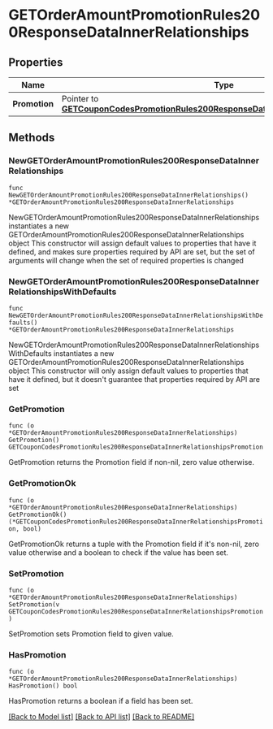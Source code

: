 # GETOrderAmountPromotionRules200ResponseDataInnerRelationships

## Properties

Name | Type | Description | Notes
------------ | ------------- | ------------- | -------------
**Promotion** | Pointer to [**GETCouponCodesPromotionRules200ResponseDataInnerRelationshipsPromotion**](GETCouponCodesPromotionRules200ResponseDataInnerRelationshipsPromotion.md) |  | [optional] 

## Methods

### NewGETOrderAmountPromotionRules200ResponseDataInnerRelationships

`func NewGETOrderAmountPromotionRules200ResponseDataInnerRelationships() *GETOrderAmountPromotionRules200ResponseDataInnerRelationships`

NewGETOrderAmountPromotionRules200ResponseDataInnerRelationships instantiates a new GETOrderAmountPromotionRules200ResponseDataInnerRelationships object
This constructor will assign default values to properties that have it defined,
and makes sure properties required by API are set, but the set of arguments
will change when the set of required properties is changed

### NewGETOrderAmountPromotionRules200ResponseDataInnerRelationshipsWithDefaults

`func NewGETOrderAmountPromotionRules200ResponseDataInnerRelationshipsWithDefaults() *GETOrderAmountPromotionRules200ResponseDataInnerRelationships`

NewGETOrderAmountPromotionRules200ResponseDataInnerRelationshipsWithDefaults instantiates a new GETOrderAmountPromotionRules200ResponseDataInnerRelationships object
This constructor will only assign default values to properties that have it defined,
but it doesn't guarantee that properties required by API are set

### GetPromotion

`func (o *GETOrderAmountPromotionRules200ResponseDataInnerRelationships) GetPromotion() GETCouponCodesPromotionRules200ResponseDataInnerRelationshipsPromotion`

GetPromotion returns the Promotion field if non-nil, zero value otherwise.

### GetPromotionOk

`func (o *GETOrderAmountPromotionRules200ResponseDataInnerRelationships) GetPromotionOk() (*GETCouponCodesPromotionRules200ResponseDataInnerRelationshipsPromotion, bool)`

GetPromotionOk returns a tuple with the Promotion field if it's non-nil, zero value otherwise
and a boolean to check if the value has been set.

### SetPromotion

`func (o *GETOrderAmountPromotionRules200ResponseDataInnerRelationships) SetPromotion(v GETCouponCodesPromotionRules200ResponseDataInnerRelationshipsPromotion)`

SetPromotion sets Promotion field to given value.

### HasPromotion

`func (o *GETOrderAmountPromotionRules200ResponseDataInnerRelationships) HasPromotion() bool`

HasPromotion returns a boolean if a field has been set.


[[Back to Model list]](../README.md#documentation-for-models) [[Back to API list]](../README.md#documentation-for-api-endpoints) [[Back to README]](../README.md)


